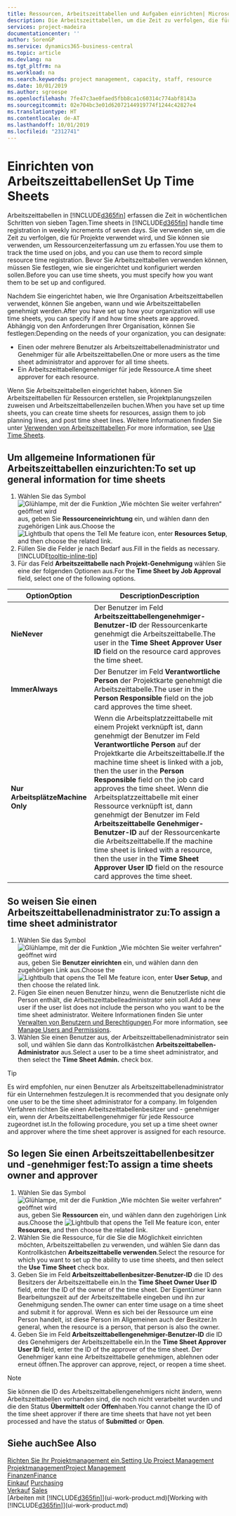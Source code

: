 ```yaml
---
title: Ressourcen, Arbeitszeittabellen und Aufgaben einrichten| Microsoft Docs
description: Die Arbeitszeittabellen, um die Zeit zu verfolgen, die für Projekte verwendet wurde und Ressourcen verwendet wurde und halfen Ihnen mit Projektmanagement, der Stellenbesetzung und der Kapazität
services: project-madeira
documentationcenter: ''
author: SorenGP
ms.service: dynamics365-business-central
ms.topic: article
ms.devlang: na
ms.tgt_pltfrm: na
ms.workload: na
ms.search.keywords: project management, capacity, staff, resource
ms.date: 10/01/2019
ms.author: sgroespe
ms.openlocfilehash: 7fe47c3ae0faed5fbb8ca1c60314c774abf8143a
ms.sourcegitcommit: 02e704bc3e01d62072144919774f1244c42827e4
ms.translationtype: HT
ms.contentlocale: de-AT
ms.lasthandoff: 10/01/2019
ms.locfileid: "2312741"
---
```

# <a name="set-up-time-sheets"></a><span data-ttu-id="df18d-103">Einrichten von Arbeitszeittabellen</span><span class="sxs-lookup"><span data-stu-id="df18d-103">Set Up Time Sheets</span></span>
<span data-ttu-id="df18d-104">Arbeitszeittabellen in [!INCLUDE[d365fin](includes/d365fin_md.md)] erfassen die Zeit in wöchentlichen Schritten von sieben Tagen.</span><span class="sxs-lookup"><span data-stu-id="df18d-104">Time sheets in [!INCLUDE[d365fin](includes/d365fin_md.md)] handle time registration in weekly increments of seven days.</span></span> <span data-ttu-id="df18d-105">Sie verwenden sie, um die Zeit zu verfolgen, die für Projekte verwendet wird, und Sie können sie verwenden, um Ressourcenzeiterfassung um zu erfassen.</span><span class="sxs-lookup"><span data-stu-id="df18d-105">You use them to track the time used on jobs, and you can use them to record simple resource time registration.</span></span> <span data-ttu-id="df18d-106">Bevor Sie Arbeitszeittabellen verwenden können, müssen Sie festlegen, wie sie eingerichtet und konfiguriert werden sollen.</span><span class="sxs-lookup"><span data-stu-id="df18d-106">Before you can use time sheets, you must specify how you want them to be set up and configured.</span></span>

<span data-ttu-id="df18d-107">Nachdem Sie eingerichtet haben, wie Ihre Organisation Arbeitszeittabellen verwendet, können Sie angeben, wann und wie Arbeitszeittabellen genehmigt werden.</span><span class="sxs-lookup"><span data-stu-id="df18d-107">After you have set up how your organization will use time sheets, you can specify if and how time sheets are approved.</span></span> <span data-ttu-id="df18d-108">Abhängig von den Anforderungen Ihrer Organisation, können Sie festlegen:</span><span class="sxs-lookup"><span data-stu-id="df18d-108">Depending on the needs of your organization, you can designate:</span></span>

* <span data-ttu-id="df18d-109">Einen oder mehrere Benutzer als Arbeitszeittabellenadministrator und Genehmiger für alle Arbeitszeittabellen.</span><span class="sxs-lookup"><span data-stu-id="df18d-109">One or more users as the time sheet administrator and approver for all time sheets.</span></span>
* <span data-ttu-id="df18d-110">Ein Arbeitszeittabellengenehmiger für jede Ressource.</span><span class="sxs-lookup"><span data-stu-id="df18d-110">A time sheet approver for each resource.</span></span>

<span data-ttu-id="df18d-111">Wenn Sie Arbeitszeittabellen eingerichtet haben, können Sie Arbeitszeittabellen für Ressourcen erstellen, sie Projektplanungszeilen zuweisen und Arbeitszeittabellenzeilen buchen.</span><span class="sxs-lookup"><span data-stu-id="df18d-111">When you have set up time sheets, you can create time sheets for resources, assign them to job planning lines, and post time sheet lines.</span></span> <span data-ttu-id="df18d-112">Weitere Informationen finden Sie unter [Verwenden von Arbeitszeittabellen](projects-how-use-time-sheets.md).</span><span class="sxs-lookup"><span data-stu-id="df18d-112">For more information, see [Use Time Sheets](projects-how-use-time-sheets.md).</span></span>

## <a name="to-set-up-general-information-for-time-sheets"></a><span data-ttu-id="df18d-113">Um allgemeine Informationen für Arbeitszeittabellen einzurichten:</span><span class="sxs-lookup"><span data-stu-id="df18d-113">To set up general information for time sheets</span></span>
1. <span data-ttu-id="df18d-114">Wählen Sie das Symbol ![Glühlampe, mit der die Funktion „Wie möchten Sie weiter verfahren“ geöffnet wird](media/ui-search/search_small.png "Wie möchten Sie weiter verfahren?") aus, geben Sie **Ressourceneinrichtung** ein, und wählen dann den zugehörigen Link aus.</span><span class="sxs-lookup"><span data-stu-id="df18d-114">Choose the ![Lightbulb that opens the Tell Me feature](media/ui-search/search_small.png "Tell me what you want to do") icon, enter **Resources Setup**, and then choose the related link.</span></span>  
2. <span data-ttu-id="df18d-115">Füllen Sie die Felder je nach Bedarf aus.</span><span class="sxs-lookup"><span data-stu-id="df18d-115">Fill in the fields as necessary.</span></span> [!INCLUDE[tooltip-inline-tip](includes/tooltip-inline-tip_md.md)]
3. <span data-ttu-id="df18d-116">Für das Feld **Arbeitszeittabelle nach Projekt-Genehmigung** wählen Sie eine der folgenden Optionen aus.</span><span class="sxs-lookup"><span data-stu-id="df18d-116">For the **Time Sheet by Job Approval** field, select one of the following options.</span></span>

| <span data-ttu-id="df18d-117">Option</span><span class="sxs-lookup"><span data-stu-id="df18d-117">Option</span></span> | <span data-ttu-id="df18d-118">Description</span><span class="sxs-lookup"><span data-stu-id="df18d-118">Description</span></span> |
| --- | --- |
| <span data-ttu-id="df18d-119">**Nie**</span><span class="sxs-lookup"><span data-stu-id="df18d-119">**Never**</span></span> |<span data-ttu-id="df18d-120">Der Benutzer im Feld **Arbeitszeittabellengenehmiger-Benutzer-ID** der Ressourcenkarte genehmigt die Arbeitszeittabelle.</span><span class="sxs-lookup"><span data-stu-id="df18d-120">The user in the **Time Sheet Approver User ID** field on the resource card approves the time sheet.</span></span> |
| <span data-ttu-id="df18d-121">**Immer**</span><span class="sxs-lookup"><span data-stu-id="df18d-121">**Always**</span></span> |<span data-ttu-id="df18d-122">Der Benutzer im Feld **Verantwortliche Person** der Projektkarte genehmigt die Arbeitszeittabelle.</span><span class="sxs-lookup"><span data-stu-id="df18d-122">The user in the **Person Responsible** field on the job card approves the time sheet.</span></span> |
| <span data-ttu-id="df18d-123">**Nur Arbeitsplätze**</span><span class="sxs-lookup"><span data-stu-id="df18d-123">**Machine Only**</span></span> |<span data-ttu-id="df18d-124">Wenn die Arbeitsplatzzeittabelle mit einem Projekt verknüpft ist, dann genehmigt der Benutzer im Feld **Verantwortliche Person** auf der Projektkarte die Arbeitszeittabelle.</span><span class="sxs-lookup"><span data-stu-id="df18d-124">If the machine time sheet is linked with a job, then the user in the **Person Responsible** field on the job card approves the time sheet.</span></span> <span data-ttu-id="df18d-125">Wenn die Arbeitsplatzzeittabelle mit einer Ressource verknüpft ist, dann genehmigt der Benutzer im Feld **Arbeitszeittabelle Genehmiger-Benutzer-ID** auf der Ressourcenkarte die Arbeitszeittabelle.</span><span class="sxs-lookup"><span data-stu-id="df18d-125">If the machine time sheet is linked with a resource, then the user in the **Time Sheet Approver User ID** field on the resource card approves the time sheet.</span></span> |

## <a name="to-assign-a-time-sheet-administrator"></a><span data-ttu-id="df18d-126">So weisen Sie einen Arbeitszeittabellenadministrator zu:</span><span class="sxs-lookup"><span data-stu-id="df18d-126">To assign a time sheet administrator</span></span>
1. <span data-ttu-id="df18d-127">Wählen Sie das Symbol ![Glühlampe, mit der die Funktion „Wie möchten Sie weiter verfahren“ geöffnet wird](media/ui-search/search_small.png "Wie möchten Sie weiter verfahren?") aus, geben Sie **Benutzer einrichten** ein, und wählen dann den zugehörigen Link aus.</span><span class="sxs-lookup"><span data-stu-id="df18d-127">Choose the ![Lightbulb that opens the Tell Me feature](media/ui-search/search_small.png "Tell me what you want to do") icon, enter **User Setup**, and then choose the related link.</span></span>  
2. <span data-ttu-id="df18d-128">Fügen Sie einen neuen Benutzer hinzu, wenn die Benutzerliste nicht die Person enthält, die Arbeitszeittabelleadministrator sein soll.</span><span class="sxs-lookup"><span data-stu-id="df18d-128">Add a new user if the user list does not include the person who you want to be the time sheet administrator.</span></span> <span data-ttu-id="df18d-129">Weitere Informationen finden Sie unter [Verwalten von Benutzern und Berechtigungen](ui-how-users-permissions.md).</span><span class="sxs-lookup"><span data-stu-id="df18d-129">For more information, see [Manage Users and Permissions](ui-how-users-permissions.md).</span></span>
3. <span data-ttu-id="df18d-130">Wählen Sie einen Benutzer aus, der Arbeitszeittabellenadministrator sein soll, und wählen Sie dann das Kontrollkästchen **Arbeitszeittabellen-Administrator** aus.</span><span class="sxs-lookup"><span data-stu-id="df18d-130">Select a user to be a time sheet administrator, and then select the **Time Sheet Admin.** check box.</span></span>  

> [!TIP]  
>   <span data-ttu-id="df18d-131">Es wird empfohlen, nur einen Benutzer als Arbeitszeittabellenadministrator für ein Unternehmen festzulegen.</span><span class="sxs-lookup"><span data-stu-id="df18d-131">It is recommended that you designate only one user to be the time sheet administrator for a company.</span></span> <span data-ttu-id="df18d-132">Im folgenden Verfahren richten Sie einen Arbeitszeittabellenbesitzer und - genehmiger ein, wenn der Arbeitszeittabellengenehmiger für jede Ressource zugeordnet ist.</span><span class="sxs-lookup"><span data-stu-id="df18d-132">In the following procedure, you set up a time sheet owner and approver where the time sheet approver is assigned for each resource.</span></span>  

## <a name="to-assign-a-time-sheets-owner-and-approver"></a><span data-ttu-id="df18d-133">So legen Sie einen Arbeitszeittabellenbesitzer und -genehmiger fest:</span><span class="sxs-lookup"><span data-stu-id="df18d-133">To assign a time sheets owner and approver</span></span>
1. <span data-ttu-id="df18d-134">Wählen Sie das Symbol ![Glühlampe, mit der die Funktion „Wie möchten Sie weiter verfahren“ geöffnet wird](media/ui-search/search_small.png "Wie möchten Sie weiter verfahren?") aus, geben Sie **Ressourcen** ein, und wählen dann den zugehörigen Link aus.</span><span class="sxs-lookup"><span data-stu-id="df18d-134">Choose the ![Lightbulb that opens the Tell Me feature](media/ui-search/search_small.png "Tell me what you want to do") icon, enter **Resources**, and then choose the related link.</span></span>
2. <span data-ttu-id="df18d-135">Wählen Sie die Ressource, für die Sie die Möglichkeit einrichten möchten, Arbeitszeittabellen zu verwenden, und wählen Sie dann das Kontrollkästchen **Arbeitszeittabelle verwenden**.</span><span class="sxs-lookup"><span data-stu-id="df18d-135">Select the resource for which you want to set up the ability to use time sheets, and then select the **Use Time Sheet** check box.</span></span>  
3. <span data-ttu-id="df18d-136">Geben Sie im Feld **Arbeitszeittabellenbesitzer-Benutzer-ID** die ID des Besitzers der Arbeitszeittabelle ein.</span><span class="sxs-lookup"><span data-stu-id="df18d-136">In the **Time Sheet Owner User ID** field, enter the ID of the owner of the time sheet.</span></span> <span data-ttu-id="df18d-137">Der Eigentümer kann Bearbeitungszeit auf der Arbeitszeittabelle eingeben und ihn zur Genehmigung senden.</span><span class="sxs-lookup"><span data-stu-id="df18d-137">The owner can enter time usage on a time sheet and submit it for approval.</span></span> <span data-ttu-id="df18d-138">Wenn es sich bei der Ressource um eine Person handelt, ist diese Person im Allgemeinen auch der Besitzer.</span><span class="sxs-lookup"><span data-stu-id="df18d-138">In general, when the resource is a person, that person is also the owner.</span></span>  
4. <span data-ttu-id="df18d-139">Geben Sie im Feld **Arbeitszeittabellengenehmiger-Benutzer-ID** die ID des Genehmigers der Arbeitszeittabelle ein.</span><span class="sxs-lookup"><span data-stu-id="df18d-139">In the **Time Sheet Approver User ID** field, enter the ID of the approver of the time sheet.</span></span> <span data-ttu-id="df18d-140">Der Genehmiger kann eine Arbeitszeittabelle genehmigen, ablehnen oder erneut öffnen.</span><span class="sxs-lookup"><span data-stu-id="df18d-140">The approver can approve, reject, or reopen a time sheet.</span></span>  

> [!NOTE]  
>   <span data-ttu-id="df18d-141">Sie können die ID des Arbeitszeittabellengenehmigers nicht ändern, wenn Arbeitszeittabellen vorhanden sind, die noch nicht verarbeitet wurden und die den Status **Übermittelt** oder **Offen**haben.</span><span class="sxs-lookup"><span data-stu-id="df18d-141">You cannot change the ID of the time sheet approver if there are time sheets that have not yet been processed and have the status of **Submitted** or **Open**.</span></span>

## <a name="see-also"></a><span data-ttu-id="df18d-142">Siehe auch</span><span class="sxs-lookup"><span data-stu-id="df18d-142">See Also</span></span>
[<span data-ttu-id="df18d-143">Richten Sie Ihr Projektmanagement ein.</span><span class="sxs-lookup"><span data-stu-id="df18d-143">Setting Up Project Management</span></span>](projects-setup-projects.md)  
[<span data-ttu-id="df18d-144">Projektmanagement</span><span class="sxs-lookup"><span data-stu-id="df18d-144">Project Management</span></span>](projects-manage-projects.md)  
[<span data-ttu-id="df18d-145">Finanzen</span><span class="sxs-lookup"><span data-stu-id="df18d-145">Finance</span></span>](finance.md)  
<span data-ttu-id="df18d-146">[Einkauf](purchasing-manage-purchasing.md)       </span><span class="sxs-lookup"><span data-stu-id="df18d-146">[Purchasing](purchasing-manage-purchasing.md)       </span></span>  
<span data-ttu-id="df18d-147">[Verkauf](sales-manage-sales.md)    </span><span class="sxs-lookup"><span data-stu-id="df18d-147">[Sales](sales-manage-sales.md)    </span></span>  
<span data-ttu-id="df18d-148">[Arbeiten mit [!INCLUDE[d365fin](includes/d365fin_md.md)]](ui-work-product.md)</span><span class="sxs-lookup"><span data-stu-id="df18d-148">[Working with [!INCLUDE[d365fin](includes/d365fin_md.md)]](ui-work-product.md)</span></span>  
